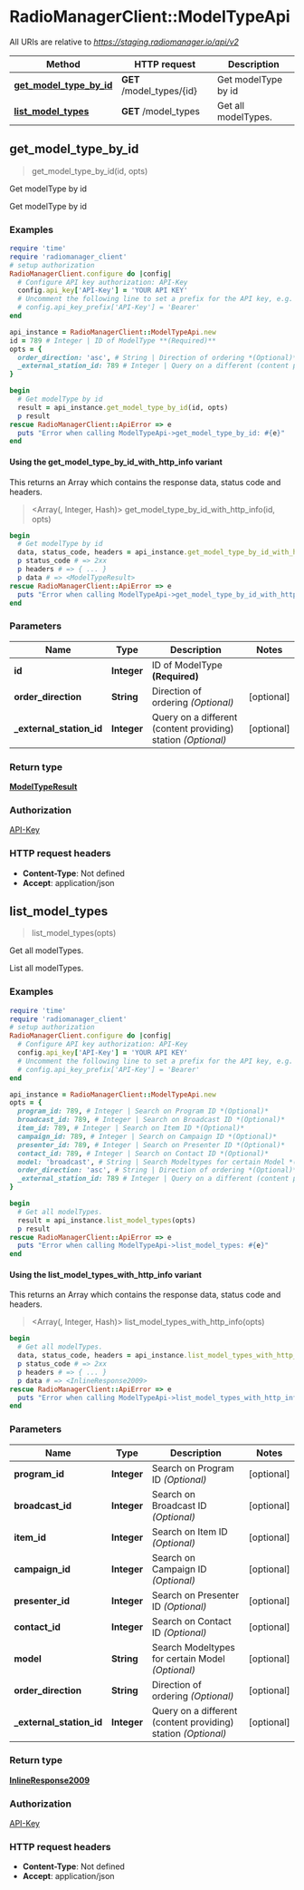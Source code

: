 # RadioManagerClient::ModelTypeApi

All URIs are relative to *https://staging.radiomanager.io/api/v2*

| Method | HTTP request | Description |
| ------ | ------------ | ----------- |
| [**get_model_type_by_id**](ModelTypeApi.md#get_model_type_by_id) | **GET** /model_types/{id} | Get modelType by id |
| [**list_model_types**](ModelTypeApi.md#list_model_types) | **GET** /model_types | Get all modelTypes. |


## get_model_type_by_id

> <ModelTypeResult> get_model_type_by_id(id, opts)

Get modelType by id

Get modelType by id

### Examples

```ruby
require 'time'
require 'radiomanager_client'
# setup authorization
RadioManagerClient.configure do |config|
  # Configure API key authorization: API-Key
  config.api_key['API-Key'] = 'YOUR API KEY'
  # Uncomment the following line to set a prefix for the API key, e.g. 'Bearer' (defaults to nil)
  # config.api_key_prefix['API-Key'] = 'Bearer'
end

api_instance = RadioManagerClient::ModelTypeApi.new
id = 789 # Integer | ID of ModelType **(Required)**
opts = {
  order_direction: 'asc', # String | Direction of ordering *(Optional)*
  _external_station_id: 789 # Integer | Query on a different (content providing) station *(Optional)*
}

begin
  # Get modelType by id
  result = api_instance.get_model_type_by_id(id, opts)
  p result
rescue RadioManagerClient::ApiError => e
  puts "Error when calling ModelTypeApi->get_model_type_by_id: #{e}"
end
```

#### Using the get_model_type_by_id_with_http_info variant

This returns an Array which contains the response data, status code and headers.

> <Array(<ModelTypeResult>, Integer, Hash)> get_model_type_by_id_with_http_info(id, opts)

```ruby
begin
  # Get modelType by id
  data, status_code, headers = api_instance.get_model_type_by_id_with_http_info(id, opts)
  p status_code # => 2xx
  p headers # => { ... }
  p data # => <ModelTypeResult>
rescue RadioManagerClient::ApiError => e
  puts "Error when calling ModelTypeApi->get_model_type_by_id_with_http_info: #{e}"
end
```

### Parameters

| Name | Type | Description | Notes |
| ---- | ---- | ----------- | ----- |
| **id** | **Integer** | ID of ModelType **(Required)** |  |
| **order_direction** | **String** | Direction of ordering *(Optional)* | [optional] |
| **_external_station_id** | **Integer** | Query on a different (content providing) station *(Optional)* | [optional] |

### Return type

[**ModelTypeResult**](ModelTypeResult.md)

### Authorization

[API-Key](../README.md#API-Key)

### HTTP request headers

- **Content-Type**: Not defined
- **Accept**: application/json


## list_model_types

> <InlineResponse2009> list_model_types(opts)

Get all modelTypes.

List all modelTypes.

### Examples

```ruby
require 'time'
require 'radiomanager_client'
# setup authorization
RadioManagerClient.configure do |config|
  # Configure API key authorization: API-Key
  config.api_key['API-Key'] = 'YOUR API KEY'
  # Uncomment the following line to set a prefix for the API key, e.g. 'Bearer' (defaults to nil)
  # config.api_key_prefix['API-Key'] = 'Bearer'
end

api_instance = RadioManagerClient::ModelTypeApi.new
opts = {
  program_id: 789, # Integer | Search on Program ID *(Optional)*
  broadcast_id: 789, # Integer | Search on Broadcast ID *(Optional)*
  item_id: 789, # Integer | Search on Item ID *(Optional)*
  campaign_id: 789, # Integer | Search on Campaign ID *(Optional)*
  presenter_id: 789, # Integer | Search on Presenter ID *(Optional)*
  contact_id: 789, # Integer | Search on Contact ID *(Optional)*
  model: 'broadcast', # String | Search Modeltypes for certain Model *(Optional)*
  order_direction: 'asc', # String | Direction of ordering *(Optional)*
  _external_station_id: 789 # Integer | Query on a different (content providing) station *(Optional)*
}

begin
  # Get all modelTypes.
  result = api_instance.list_model_types(opts)
  p result
rescue RadioManagerClient::ApiError => e
  puts "Error when calling ModelTypeApi->list_model_types: #{e}"
end
```

#### Using the list_model_types_with_http_info variant

This returns an Array which contains the response data, status code and headers.

> <Array(<InlineResponse2009>, Integer, Hash)> list_model_types_with_http_info(opts)

```ruby
begin
  # Get all modelTypes.
  data, status_code, headers = api_instance.list_model_types_with_http_info(opts)
  p status_code # => 2xx
  p headers # => { ... }
  p data # => <InlineResponse2009>
rescue RadioManagerClient::ApiError => e
  puts "Error when calling ModelTypeApi->list_model_types_with_http_info: #{e}"
end
```

### Parameters

| Name | Type | Description | Notes |
| ---- | ---- | ----------- | ----- |
| **program_id** | **Integer** | Search on Program ID *(Optional)* | [optional] |
| **broadcast_id** | **Integer** | Search on Broadcast ID *(Optional)* | [optional] |
| **item_id** | **Integer** | Search on Item ID *(Optional)* | [optional] |
| **campaign_id** | **Integer** | Search on Campaign ID *(Optional)* | [optional] |
| **presenter_id** | **Integer** | Search on Presenter ID *(Optional)* | [optional] |
| **contact_id** | **Integer** | Search on Contact ID *(Optional)* | [optional] |
| **model** | **String** | Search Modeltypes for certain Model *(Optional)* | [optional] |
| **order_direction** | **String** | Direction of ordering *(Optional)* | [optional] |
| **_external_station_id** | **Integer** | Query on a different (content providing) station *(Optional)* | [optional] |

### Return type

[**InlineResponse2009**](InlineResponse2009.md)

### Authorization

[API-Key](../README.md#API-Key)

### HTTP request headers

- **Content-Type**: Not defined
- **Accept**: application/json

